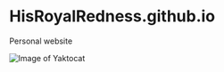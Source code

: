 # HisRoyalRedness.github.io
Personal website

![Image of Yaktocat](http://hisroyalredness.com/image/hrr_square.png)
